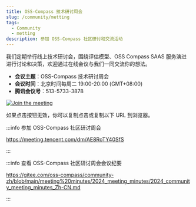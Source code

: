 ```yaml
---
title: OSS-Compass 技术研讨周会
slug: /community/metting
tags:
  - Community
  - metting
description: 参加 OSS-Compass 社区研讨和交流活动
---
```


我们定期举行线上技术研讨会，围绕评估模型、OSS Compass SAAS 服务演进进行讨论和决策，欢迎通过在线会议与我们一同交流你的想法。

- **会议主题**：OSS-Compass 技术研讨周会
- **会议时间**：北京时间每周二 19:00-20:00 (GMT+08:00)
- **腾讯会议号**：513-5733-3878

[![Join the meeting](media/meeting-dh.png)](https://meeting.tencent.com/dm/AE8RoTY40SfS)

如果点击按钮无效，你可以复制点击或复制以下 URL 到浏览器。

:::info 参加 OSS-Compass 社区研讨周会

<https://meeting.tencent.com/dm/AE8RoTY40SfS>

:::

:::info 查看 OSS-Compass 社区研讨周会会议纪要

<https://gitee.com/oss-compass/community-zh/blob/main/meeting%20minutes/2024_meeting_minutes/2024_community_meeting_minutes_Zh-CN.md>

:::
